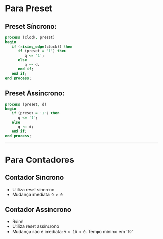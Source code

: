 # Para Preset

## Preset Síncrono:
```vhdl
process (clock, preset)
begin
   if (rising_edge(clock)) then
      if (preset = '1') then
         q <= '1';
      else
         q <= d;
      end if;
   end if;
end process;
```

## Preset Assíncrono:

```vhdl
process (preset, d)
begin
   if (preset = '1') then
      q <= '1';
   else
      q <= d;
   end if;
end process;
```

---

# Para Contadores

## Contador Síncrono
- Utiliza reset síncrono
- Mudança imediata: ``9 > 0``

## Contador Assíncrono
- Ruim!
- Utiliza reset assíncrono
- Mudança não é imediata: ``9 > 10 > 0``. Tempo mínimo em '10'
